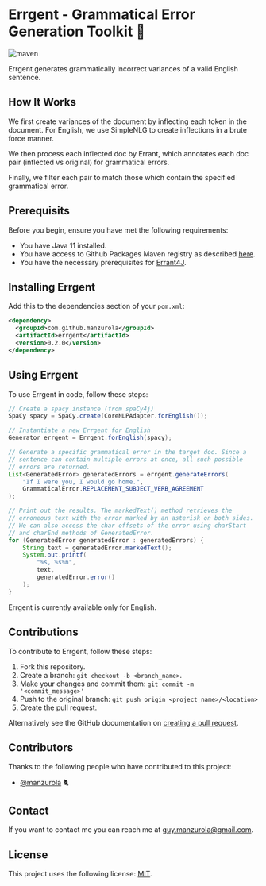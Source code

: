 # Errgent - Grammatical Error Generation Toolkit 🤖

![maven](https://github.com/manzurola/errgent/actions/workflows/maven.yml/badge.svg)

Errgent generates grammatically incorrect variances of a valid English sentence.

## How It Works

We first create variances of the document by inflecting each token in the document. For English, we use SimpleNLG to create inflections in a brute force manner. 

We then process each inflected doc by Errant, which annotates each doc pair (inflected vs original) for grammatical errors.

Finally, we filter each pair to match those which contain the specified grammatical error. 

## Prerequisits

Before you begin, ensure you have met the following requirements:

* You have Java 11 installed.
* You have access to Github Packages Maven registry as described [here](https://docs.github.com/en/packages/working-with-a-github-packages-registry/working-with-the-apache-maven-registry#authenticating-to-github-packages).
* You have the necessary prerequisites for [Errant4J](https://github.com/manzurola/errant4j#prerequisits).

## Installing Errgent

Add this to the dependencies section of your `pom.xml`:
```xml
<dependency>
  <groupId>com.github.manzurola</groupId>
  <artifactId>errgent</artifactId>
  <version>0.2.0</version>
</dependency>
```

## Using Errgent

To use Errgent in code, follow these steps:

```java
// Create a spacy instance (from spaCy4j)
SpaCy spacy = SpaCy.create(CoreNLPAdapter.forEnglish());

// Instantiate a new Errgent for English
Generator errgent = Errgent.forEnglish(spacy);

// Generate a specific grammatical error in the target doc. Since a
// sentence can contain multiple errors at once, all such possible
// errors are returned.
List<GeneratedError> generatedErrors = errgent.generateErrors(
    "If I were you, I would go home.",
    GrammaticalError.REPLACEMENT_SUBJECT_VERB_AGREEMENT
);

// Print out the results. The markedText() method retrieves the
// erroneous text with the error marked by an asterisk on both sides.
// We can also access the char offsets of the error using charStart
// and charEnd methods of GeneratedError.
for (GeneratedError generatedError : generatedErrors) {
    String text = generatedError.markedText();
    System.out.printf(
        "%s, %s%n",
        text,
        generatedError.error()
    );
}
```

Errgent is currently available only for English.

## Contributions

To contribute to Errgent, follow these steps:

1. Fork this repository.
2. Create a branch: `git checkout -b <branch_name>`.
3. Make your changes and commit them: `git commit -m '<commit_message>'`
4. Push to the original branch: `git push origin <project_name>/<location>`
5. Create the pull request.

Alternatively see the GitHub documentation on [creating a pull request](https://docs.github.com/en/github/collaborating-with-pull-requests/proposing-changes-to-your-work-with-pull-requests/creating-a-pull-request).

        
## Contributors
        
Thanks to the following people who have contributed to this project:
        
* [@manzurola](https://github.com/manzurola) 🐈        

## Contact

If you want to contact me you can reach me at [guy.manzurola@gmail.com](guy.manzurola@gmail.com).

## License
        
This project uses the following license: [MIT](https://github.com/manzurola/errgent/blob/main/LICENSE).
